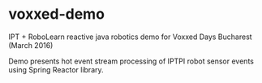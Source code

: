 # voxxed-demo
IPT + RoboLearn reactive java robotics demo for Voxxed Days Bucharest (March 2016) 

Demo presents hot event stream processing of IPTPI robot sensor events using Spring Reactor library.
